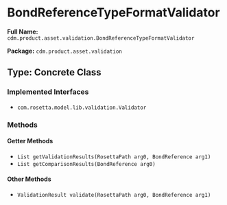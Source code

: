 # BondReferenceTypeFormatValidator

**Full Name:** `cdm.product.asset.validation.BondReferenceTypeFormatValidator`

**Package:** `cdm.product.asset.validation`

## Type: Concrete Class

### Implemented Interfaces

- `com.rosetta.model.lib.validation.Validator`

### Methods

#### Getter Methods

- `List getValidationResults(RosettaPath arg0, BondReference arg1)`
- `List getComparisonResults(BondReference arg0)`

#### Other Methods

- `ValidationResult validate(RosettaPath arg0, BondReference arg1)`

